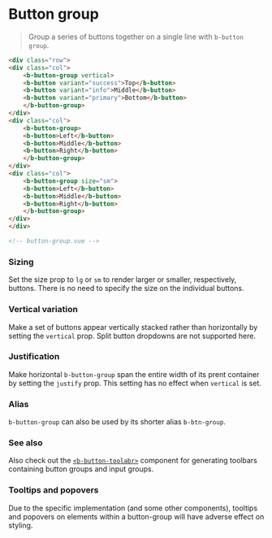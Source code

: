 # Button group

> Group a series of buttons together on a single line with `b-button group`.

```html
<div class="row">
<div class="col">
    <b-button-group vertical>
    <b-button variant="success">Top</b-button>
    <b-button variant="info">Middle</b-button>
    <b-button variant="primary">Bottom</b-button>
    </b-button-group>
</div>
<div class="col">
    <b-button-group>
    <b-button>Left</b-button>
    <b-button>Middle</b-button>
    <b-button>Right</b-button>
    </b-button-group>
</div>
<div class="col">
    <b-button-group size="sm">
    <b-button>Left</b-button>
    <b-button>Middle</b-button>
    <b-button>Right</b-button>
    </b-button-group>
</div>
</div>

<!-- button-group.vue -->
```

### Sizing
Set the size prop to `lg` or `sm` to render larger or smaller, respectively, buttons.
There is no need to specify the size on the individual buttons.

### Vertical variation
Make a set of buttons appear vertically stacked rather than horizontally by setting
the `vertical` prop. Split button dropdowns are not supported here.

### Justification
Make horizontal `b-button-group` span the entire width of its prent container by
setting the `justify` prop. This setting has no effect when `vertical` is set.

### Alias
`b-button-group` can also be used by its shorter alias `b-btn-group`.

### See also
Also check out the [`<b-button-toolabr>`](./button-toolbar) component for generating
toolbars containing button groups and input groups.

### Tooltips and popovers
Due to the specific implementation (and some other components), tooltips and popovers
on elements within a button-group will have adverse effect on styling.
